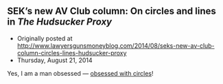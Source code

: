 ## SEK’s new AV Club column: On circles and lines in <em>The Hudsucker Proxy</em>

 * Originally posted at http://www.lawyersgunsmoneyblog.com/2014/08/seks-new-av-club-column-circles-lines-hudsucker-proxy
 * Thursday, August 21, 2014

Yes, I am a man obsessed — [obsessed with circles](http://www.avclub.com/article/circles-versus-lines-and-art-misdirection-hudsucke-208276)!